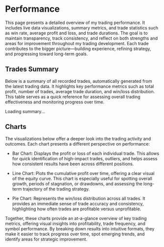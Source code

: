 # Performance
This page presents a detailed overview of my trading performance. It includes live data visualizations, summary metrics, and trade statistics such as win rate, average profit and loss, and trade durations. The goal is to maintain transparency, track consistency, and reflect on both strengths and areas for improvement throughout my trading development. Each trade contributes to the bigger picture—building experience, refining strategy, and progressing toward long-term goals.

## Trades Summary
Below is a summary of all recorded trades, automatically generated from the latest trading data. It highlights key performance metrics such as total profit, number of trades, average trade duration, and win/loss distribution. This table serves as a quick reference for assessing overall trading effectiveness and monitoring progress over time.


<div id="summary-table">Loading summary...</div>

<script type="module">
  async function fetchAndParseCSV(url) {
    const res = await fetch(url);
    const text = await res.text();
    const lines = text.trim().split('\n');
    const headers = lines[0].split(';').map(h => h.replace(/"/g, ''));
    const data = lines.slice(1).map(line => {
      const values = line.split(';').map(v => v.replace(/"/g, ''));
      const obj = {};
      headers.forEach((h, i) => {
        obj[h] = values[i];
      });
      return obj;
    });
    return data;
  }

  function secondsToHMS(seconds) {
    const h = Math.floor(seconds / 3600);
    const m = Math.floor((seconds % 3600) / 60);
    const s = seconds % 60;
    return `${h}h ${m}m ${s}s`;
  }

  function renderSummaryTable(data) {
    let totalTrades = 0;
    let totalVolume = 0;
    let totalProfit = 0;
    let totalPips = 0;
    let totalDuration = 0;
    let winningTrades = 0;
    let losingTrades = 0;
    let maxProfit = -Infinity;
    let maxLoss = Infinity;

    data.forEach(row => {
      totalTrades++;
      const volume = parseFloat(row.Volume) || 0;
      const profit = parseFloat(row.Profit) || 0;
      const pips = parseFloat(row.Pips) || 0;
      const duration = parseInt(row['Trade duration in seconds']) || 0;

      totalVolume += volume;
      totalProfit += profit;
      totalPips += pips;
      totalDuration += duration;

      if (profit > 0) winningTrades++;
      else losingTrades++;

      if (profit > maxProfit) maxProfit = profit;
      if (profit < maxLoss) maxLoss = profit;
    });

    const avgProfit = totalProfit / totalTrades || 0;
    const avgDuration = totalDuration / totalTrades || 0;
    const winRatePercent = ((winningTrades / totalTrades) * 100).toFixed(1);

    return `
      <table>
        <thead>
          <tr><th>Metric</th><th>Value</th></tr>
        </thead>
        <tbody>
          <tr><td>Total Trades</td><td>${totalTrades}</td></tr>
          <tr><td>Total Volume</td><td>${totalVolume.toFixed(2)}</td></tr>
          <tr><td>Total Profit</td><td>€${totalProfit.toFixed(2)}</td></tr>
          <tr><td>Average Profit / Trade</td><td>€${avgProfit.toFixed(2)}</td></tr>
          <tr><td>Total Pips</td><td>${totalPips.toFixed(2)}</td></tr>
          <tr><td>Average Trade Duration</td><td>${secondsToHMS(Math.round(avgDuration))}</td></tr>
          <tr><td>Winning Trades</td><td>${winningTrades}</td></tr>
          <tr><td>Losing Trades</td><td>${losingTrades}</td></tr>
          <tr><td>Max Profit</td><td>€${maxProfit.toFixed(2)}</td></tr>
          <tr><td>Max Loss</td><td>€${maxLoss.toFixed(2)}</td></tr>
          <tr><td>Win Rate</td><td>${winningTrades}/${totalTrades} (${winRatePercent}%)</td></tr>
        </tbody>
      </table>
    `;
  }

  (async () => {
    const data = await fetchAndParseCSV('/data/latest.csv'); // adjust path
    const tableHTML = renderSummaryTable(data);
    document.getElementById('summary-table').innerHTML = tableHTML;
  })();
</script>

<style>
  table {
    border-collapse: collapse;
    width: 100%;
    max-width: 600px;
    margin: 1rem 0;
  }
  th, td {
    border: 1px solid #ccc;
    padding: 0.5rem 1rem;
    text-align: left;
  }
  th {
    background-color: #eee;
  }
</style>


## Charts
The visualizations below offer a deeper look into the trading activity and outcomes. Each chart presents a different perspective on performance:

- Bar Chart: Displays the profit or loss of each individual trade. This allows for quick identification of high-impact trades, outliers, and helps assess how consistent results have been across different positions.
<BarChart />

- Line Chart: Plots the cumulative profit over time, offering a clear visual of the equity curve. This chart is especially useful for spotting overall growth, periods of stagnation, or drawdowns, and assessing the long-term trajectory of the trading strategy.
<LineChart />

- Pie Chart: Represents the win/loss distribution across all trades. It provides an immediate sense of trade accuracy and consistency, highlighting how often trades are profitable versus unprofitable.
<PieChart />

Together, these charts provide an at-a-glance overview of key trading metrics, offering visual insights into profitability, trade frequency, and symbol performance. By breaking down results into intuitive formats, they make it easier to track progress over time, spot emerging trends, and identify areas for strategic improvement.


